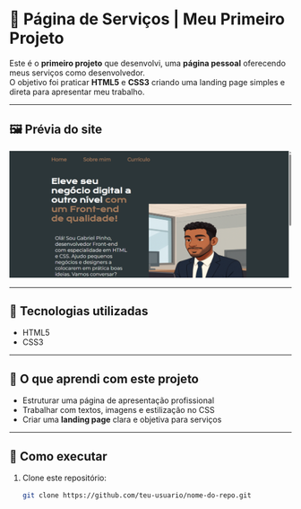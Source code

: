 # 💼 Página de Serviços | Meu Primeiro Projeto

Este é o **primeiro projeto** que desenvolvi, uma **página pessoal** oferecendo meus serviços como desenvolvedor.  
O objetivo foi praticar **HTML5** e **CSS3** criando uma landing page simples e direta para apresentar meu trabalho.

---

## 🖼️ Prévia do site
![Prévia do site](assets/preview.png)

---

## 🚀 Tecnologias utilizadas
- HTML5  
- CSS3  

---

## 📌 O que aprendi com este projeto
- Estruturar uma página de apresentação profissional  
- Trabalhar com textos, imagens e estilização no CSS  
- Criar uma **landing page** clara e objetiva para serviços  

---

## 📂 Como executar
1. Clone este repositório:
   ```bash
   git clone https://github.com/teu-usuario/nome-do-repo.git

